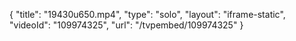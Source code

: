 {
    "title": "19430u650.mp4",
    "type": "solo",
    "layout": "iframe-static",
    "videoId": "109974325",
    "url": "\/tvpembed\/109974325"
}